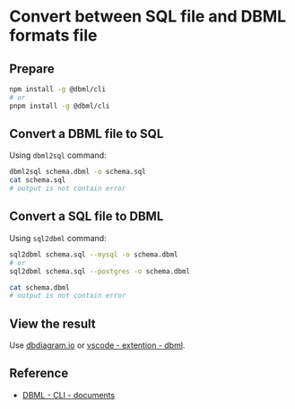 # Convert between SQL file and DBML formats file

## Prepare

```bash
npm install -g @dbml/cli
# or
pnpm install -g @dbml/cli
```

## Convert a DBML file to SQL

Using `dbml2sql` command:

```bash
dbml2sql schema.dbml -o schema.sql
cat schema.sql
# output is not contain error
```

## Convert a SQL file to DBML

Using `sql2dbml` command:

```bash
sql2dbml schema.sql --mysql -o schema.dbml
# or
sql2dbml schema.sql --postgres -o schema.dbml

cat schema.dbml
# output is not contain error
```

## View the result

Use [dbdiagram.io](https://dbdiagram.io/) or [vscode - extention - dbml](https://marketplace.visualstudio.com/items?itemName=matt-meyers.vscode-dbml).

## Reference

- [DBML - CLI - documents](https://www.dbml.org/cli/#convert-a-dbml-file-to-sql)


